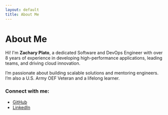 ```yaml
---
layout: default
title: About Me
---
```


# About Me

Hi! I'm **Zachary Plato**, a dedicated Software and DevOps Engineer with over 8 years of experience in developing high-performance applications, leading teams, and driving cloud innovation.

I’m passionate about building scalable solutions and mentoring engineers. I’m also a U.S. Army OEF Veteran and a lifelong learner.

### Connect with me:
- [GitHub](https://github.com/zplato)
- [LinkedIn](https://www.linkedin.com/in/zacharyplato)
